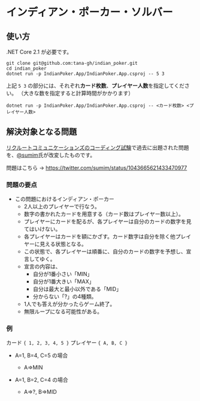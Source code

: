 # インディアン・ポーカー・ソルバー

## 使い方

.NET Core 2.1 が必要です。

```
git clone git@github.com:tana-gh/indian_poker.git
cd indian_poker
dotnet run -p IndianPoker.App/IndianPoker.App.csproj -- 5 3
```

上記 `5 3` の部分には、それぞれ**カード枚数**、**プレイヤー人数**を指定してください。
（大きな数を指定すると計算時間がかかります）

```
dotnet run -p IndianPoker.App/IndianPoker.App.csproj -- <カード枚数> <プレイヤー人数>
```

## 解決対象となる問題

[リクルートコミュニケーションズのコーディング試験](https://www.rco.recruit.co.jp/career/engineer/entry/)で過去に出題された問題を、[@sumim](https://twitter.com/sumim)氏が改変したものです。

問題はこちら → https://twitter.com/sumim/status/1043665621433470977

### 問題の要点

- この問題におけるインディアン・ポーカー
  - 2人以上のプレイヤーで行なう。
  - 数字の書かれたカードを用意する（カード数はプレイヤー数以上）。
  - プレイヤーにカードを配るが、各プレイヤーは自分のカードの数字を見てはいけない。
  - 各プレイヤーはカードを額にかざす。カード数字は自分を除く他プレイヤーに見える状態となる。
  - この状態で、各プレイヤーは順番に、自分のカードの数字を予想し、宣言してゆく。
  - 宣言の内容は、
    - 自分が1番小さい「MIN」
    - 自分が1番大きい「MAX」
    - 自分は最大と最小以外である「MID」
    - 分からない「?」の4種類。
  - 1人でも答えが分かったらゲーム終了。
  - 無限ループになる可能性がある。

### 例

カード `{ 1, 2, 3, 4, 5 }`
プレイヤー `{ A, B, C }`

- A=1, B=4, C=5 の場合
  - A=>MIN

- A=1, B=2, C=4 の場合
  - A=>?, B=>MID
